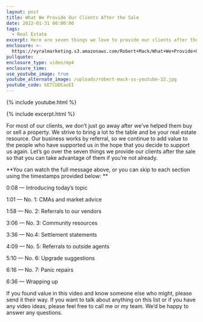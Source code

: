 ```yaml
---
layout: post
title: What We Provide Our Clients After the Sale
date: 2022-01-31 00:00:00
tags:
  - Real Estate
excerpt: Here are seven things we love to provide our clients after the sale.
enclosure: >-
  https://vyralmarketing.s3.amazonaws.com/Robert+Mack/What+We+Provide+Our+Clients+After+the+Sale.mp4
pullquote:
enclosure_type: video/mp4
enclosure_time:
use_youtube_image: true
youtube_alternate_image: /uploads/robert-mack-ss-youtube-32.jpg
youtube_code: bETCUDEaoEI
---
```

{% include youtube.html %}

{% include excerpt.html %}

For most of our clients, we don’t just go away after we’ve helped them buy or sell a property. We strive to bring a lot to the table and be your real estate resource. Our business works by referral, so we continue to add value to the people who have supported us in the hope that you decide to support us again. Let’s go over the seven things we provide our clients after the sale so that you can take advantage of them if you’re not already.

**You can watch the full message above, or you can skip to each section using the timestamps provided below: **

0:08 — Introducing today’s topic

1:01 — No. 1: CMAs and market advice

1:58 — No. 2: Referrals to our vendors

3:06 — No. 3: Community resources

3:36 — No.4: Settlement statements

4:09 — No. 5: Referrals to outside agents

5:10 — No. 6: Upgrade suggestions

6:16 — No. 7: Panic repairs

6:36 — Wrapping up

If you found value in this video and know someone else who might, please send it their way. If you want to talk about anything on this list or if you have any video ideas, please feel free to call me or my team. We’d be happy to answer any questions.

